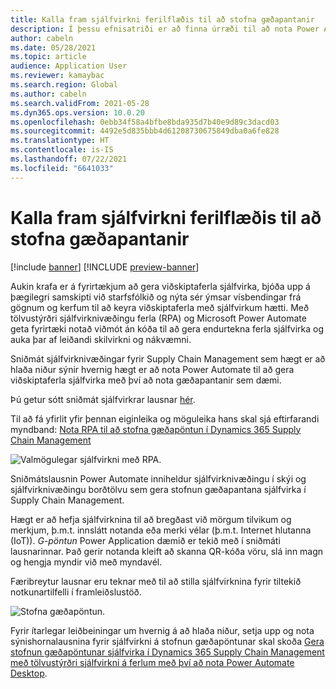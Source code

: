 ```yaml
---
title: Kalla fram sjálfvirkni ferilflæðis til að stofna gæðapantanir
description: Í þessu efnisatriði er að finna úrræði til að nota Power Automate til að gera viðskiptaferla sjálfvirka með því að nota dæmið um gæðapantanir.
author: cabeln
ms.date: 05/28/2021
ms.topic: article
audience: Application User
ms.reviewer: kamaybac
ms.search.region: Global
ms.author: cabeln
ms.search.validFrom: 2021-05-28
ms.dyn365.ops.version: 10.0.20
ms.openlocfilehash: 0ebb34f58a4bfbe8bda935d7b40e9d89c3dacd03
ms.sourcegitcommit: 4492e5d835bbb4d61208730675849dba0a6fe828
ms.translationtype: HT
ms.contentlocale: is-IS
ms.lasthandoff: 07/22/2021
ms.locfileid: "6641033"
---
```

# <a name="invoke-process-automation-flows-to-create-quality-orders"></a>Kalla fram sjálfvirkni ferilflæðis til að stofna gæðapantanir

[!include [banner](../includes/banner.md)]
[!INCLUDE [preview-banner](../includes/preview-banner.md)]

Aukin krafa er á fyrirtækjum að gera viðskiptaferla sjálfvirka, bjóða upp á þægilegri samskipti við starfsfólkið og nýta sér ýmsar vísbendingar frá gögnum og kerfum til að keyra viðskiptaferla með sjálfvirkum hætti. Með tölvustýrðri sjálfvirknivæðingu ferla (RPA) og Microsoft Power Automate geta fyrirtæki notað viðmót án kóða til að gera endurtekna ferla sjálfvirka og auka þar af leiðandi skilvirkni og nákvæmni.

Sniðmát sjálfvirknivæðingar fyrir Supply Chain Management sem hægt er að hlaða niður sýnir hvernig hægt er að nota Power Automate til að gera viðskiptaferla sjálfvirka með því að nota gæðapantanir sem dæmi.

Þú getur sótt sniðmát sjálfvirkrar lausnar [hér](https://aka.ms/D365SCMQualityOrderRPASolution).

Til að fá yfirlit yfir þennan eiginleika og möguleika hans skal sjá eftirfarandi myndband: [Nota RPA til að stofna gæðapöntun í Dynamics 365 Supply Chain Management](https://www.youtube.com/watch?v=LFbzJ6-H89w)

![Valmögulegar sjálfvirkni með RPA.](media/rpa-automation-options.png "Valmögulegar sjálfvirkni með RPA")

Sniðmátslausnin Power Automate inniheldur sjálfvirknivæðingu í skýi og sjálfvirknivæðingu borðtölvu sem gera stofnun gæðapantana sjálfvirka í Supply Chain Management.

Hægt er að hefja sjálfvirknina til að bregðast við mörgum tilvikum og merkjum, þ.m.t. innslátt notanda eða merki vélar (þ.m.t. Internet hlutanna (IoT)). *G-pöntun* Power Application dæmið er tekið með í sniðmáti lausnarinnar. Það gerir notanda kleift að skanna QR-kóða vöru, slá inn magn og hengja myndir við með myndavél.

Færibreytur lausnar eru teknar með til að stilla sjálfvirknina fyrir tiltekið notkunartilfelli í framleiðslustöð.

![Stofna gæðapöntun.](media/rpa-create-quality-roder.png "Stofna gæðapöntun")

Fyrir ítarlegar leiðbeiningar um hvernig á að hlaða niður, setja upp og nota sýnishornalausnina fyrir sjálfvirkni á stofnun gæðapöntunar skal skoða [Gera stofnun gæðapöntunar sjálfvirka í Dynamics 365 Supply Chain Management með tölvustýrðri sjálfvirkni á ferlum með því að nota Power Automate Desktop](/power-automate/desktop-flows/dynamics365-scm-rpa).

